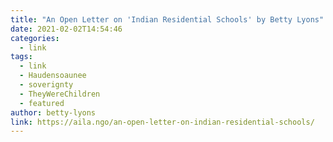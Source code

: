 ```yaml
---
title: "An Open Letter on 'Indian Residential Schools' by Betty Lyons"
date: 2021-02-02T14:54:46
categories:
  - link
tags:
  - link
  - Haudensoaunee
  - soverignty
  - TheyWereChildren
  - featured
author: betty-lyons
link: https://aila.ngo/an-open-letter-on-indian-residential-schools/
---
```


